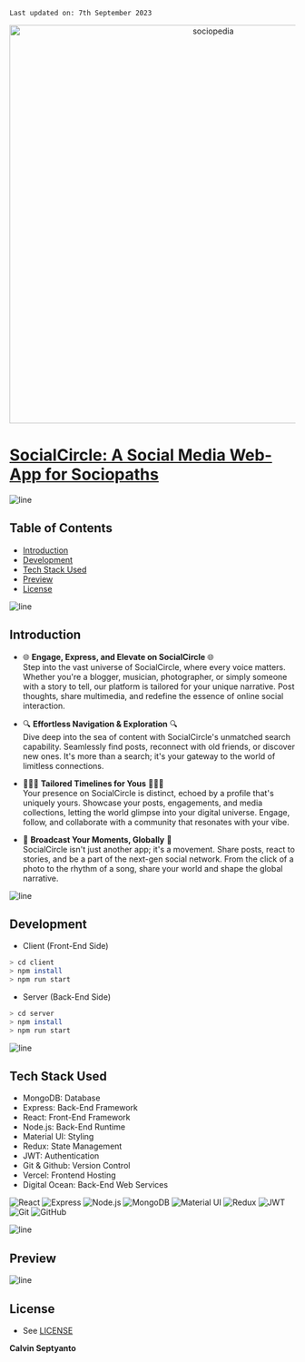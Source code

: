     Last updated on: 7th September 2023

<div align=center>
    <a href="https://socialcircle.vercel.app/">
        <img width="702" src="https://i.ibb.co/wBxTP2b/Screenshot-302.png" alt="sociopedia">
    </a>
</div>

# [SocialCircle: A Social Media Web-App for Sociopaths](https://socialcircle.vercel.app/)

![line]

## Table of Contents

- [Introduction](#introduction)
- [Development](#development)
- [Tech Stack Used](#tech-stack-used)
- [Preview](#preview)
- [License](#license)

![line]

## Introduction

- 🌐 **Engage, Express, and Elevate on SocialCircle** 🌐
  <br/>
  Step into the vast universe of SocialCircle, where every voice matters. Whether you're a blogger, musician, photographer, or simply someone with a story to tell, our platform is tailored for your unique narrative. Post thoughts, share multimedia, and redefine the essence of online social interaction.
  
- 🔍 **Effortless Navigation & Exploration** 🔍
  <br/>
  Dive deep into the sea of content with SocialCircle's unmatched search capability. Seamlessly find posts, reconnect with old friends, or discover new ones. It's more than a search; it's your gateway to the world of limitless connections.

- 🧑‍🤝‍🧑 **Tailored Timelines for Yous** 🧑‍🤝‍🧑
  <br/>
  Your presence on SocialCircle is distinct, echoed by a profile that's uniquely yours. Showcase your posts, engagements, and media collections, letting the world glimpse into your digital universe. Engage, follow, and collaborate with a community that resonates with your vibe.
  
- 📢 **Broadcast Your Moments, Globally** 📢
  <br/>
  SocialCircle isn't just another app; it's a movement. Share posts, react to stories, and be a part of the next-gen social network. From the click of a photo to the rhythm of a song, share your world and shape the global narrative.

![line]

## Development

- Client (Front-End Side)
```sh
> cd client
> npm install
> npm run start
```

- Server (Back-End Side)
```sh
> cd server
> npm install
> npm run start
```

![line]

## Tech Stack Used

- MongoDB: Database
- Express: Back-End Framework
- React: Front-End Framework
- Node.js: Back-End Runtime
- Material UI: Styling
- Redux: State Management
- JWT: Authentication
- Git & Github: Version Control
- Vercel: Frontend Hosting
- Digital Ocean: Back-End Web Services

![React](https://img.shields.io/badge/React-20232A?style=for-the-badge&logo=react&logoColor=61DAFB) ![Express](https://img.shields.io/badge/Express.js-404D59?style=for-the-badge) ![Node.js](https://img.shields.io/badge/Node.js-43853D?style=for-the-badge&logo=node.js&logoColor=white) ![MongoDB](https://img.shields.io/badge/MongoDB-4EA94B?style=for-the-badge&logo=mongodb&logoColor=white) ![Material UI](https://img.shields.io/badge/Material--UI-0081CB?style=for-the-badge&logo=material-ui&logoColor=white) ![Redux](https://img.shields.io/badge/Redux-593D88?style=for-the-badge&logo=redux&logoColor=white) ![JWT](https://img.shields.io/badge/json%20web%20tokens-323330?style=for-the-badge&logo=json-web-tokens&logoColor=pink) ![Git](https://img.shields.io/badge/git-%23F05033.svg?style=for-the-badge&logo=git&logoColor=white) ![GitHub](https://img.shields.io/badge/github-%23121011.svg?style=for-the-badge&logo=github&logoColor=white) 


![line]

## Preview


![line]

## License

- See [LICENSE]

**Calvin Septyanto**

[line]: https://user-images.githubusercontent.com/75939390/137615281-3a875960-92cc-407f-97fe-fd2319bdb252.png
[License]: https://github.com/calvinseptyanto/sociopedia/blob/main/LICENSE
[badges]: https://github.com/Ileriayo/markdown-badges
